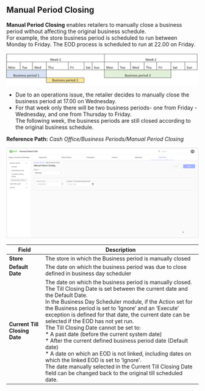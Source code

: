 ## Manual Period Closing

**Manual Period Closing** enables retailers to manually close a business period without affecting the original business schedule.  
For example, the store business period is scheduled to run between Monday to Friday. The EOD process is scheduled to run at 22.00 on Friday.

![Store Business Period Screen](/Images/storebusinessperiodScreen.png)

* Due to an operations issue, the retailer decides to manually close the business period at 17.00 on Wednesday.  
* For that week only there will be two business periods- one from Friday -Wednesday, and one from Thursday to Friday.  
The following week, the business periods are still closed according to the original business schedule.

**Reference Path:** *Cash Office/Business Periods/Manual Period Closing*

![Manual Period Closing Screen](/Images/manualperiodclosingScreen.png)

|**Field**|**Description**|
|---------|----------|
|**Store**|The store in which the Business period is manually closed|
|**Default Date**|The date on which the business period was due to close defined in business day scheduler|
|**Current Till Closing Date**|The date on which the business period is manually closed.<BR>The Till Closing Date is set between the current date and the Default Date.<BR>In the Business Day Scheduler module, if the Action set for the Business period is set to ‘Ignore’ and an ‘Execute’ exception is defined for that date, the current date can be selected if the EOD has not yet run.<BR>The Till Closing Date cannot be set to:<BR>* A past date (before the current system date)<BR>* After the current defined business period date (Default date)<br>* A date on which an EOD is not linked, including dates on which the linked EOD is set to ‘Ignore’.<br>The date manually selected in the Current Till Closing Date field can be changed back to the original till scheduled date.|